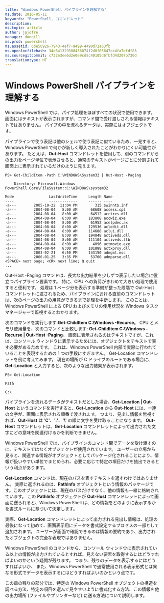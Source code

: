 ```yaml
---
title: "Windows PowerShell パイプラインを理解する"
ms.date: 2016-05-11
keywords: "PowerShell, コマンドレット"
description: 
ms.topic: article
author: jpjofre
manager: dongill
ms.prod: powershell
ms.assetid: 6be50926-7943-4ef7-9499-4490d72a63fb
ms.openlocfilehash: 34e641329388436074f2d0f05647ec4fa7efdf83
ms.sourcegitcommit: c732e3ee6d2e0e9cd8c40105d6fbfd4d207b730d
translationtype: HT
---
```

# <a name="understanding-the-windows-powershell-pipeline"></a>Windows PowerShell パイプラインを理解する
Windows PowerShell では、パイプ処理をほぼすべての状況で使用できます。 画面にはテキストが表示されますが、コマンド間で受け渡しされる情報はテキストではありません。 パイプの中を流れるデータは、実際にはオブジェクトです。

パイプラインで使う表記は他のシェルで使う表記に似ているため、一見すると、Windows PowerShell で何かが新しく導入されたことがわかりにくい可能性があります。 たとえば、**Out-Host** コマンドレットを使用して、別のコマンドからの出力をページ単位で表示させると、通常のテキストがページごとに分割されて画面上に表示されているだけのように見えます。

```
PS> Get-ChildItem -Path C:\WINDOWS\System32 | Out-Host -Paging

    Directory: Microsoft.Windows PowerShell.Core\FileSystem::C:\WINDOWS\system32

Mode                LastWriteTime     Length Name
----                -------------     ------ ----
-a---        2005-10-22  11:04 PM        315 $winnt$.inf
-a---        2004-08-04   8:00 AM      68608 access.cpl
-a---        2004-08-04   8:00 AM      64512 acctres.dll
-a---        2004-08-04   8:00 AM     183808 accwiz.exe
-a---        2004-08-04   8:00 AM      61952 acelpdec.ax
-a---        2004-08-04   8:00 AM     129536 acledit.dll
-a---        2004-08-04   8:00 AM     114688 aclui.dll
-a---        2004-08-04   8:00 AM     194048 activeds.dll
-a---        2004-08-04   8:00 AM     111104 activeds.tlb
-a---        2004-08-04   8:00 AM       4096 actmovie.exe
-a---        2004-08-04   8:00 AM     101888 actxprxy.dll
-a---        2003-02-21   6:50 PM     143150 admgmt.msc
-a---        2006-01-25   3:35 PM      53760 admparse.dll
<SPACE> next page; <CR> next line; Q quit
...
```

Out-Host -Paging コマンドは、長大な出力結果を少しずつ表示したい場合に役立つパイプライン要素です。 特に、CPU への負荷がきわめて大きい処理で使用すると便利です。 処理は 1 ページ分を表示する準備が整った段階で Out-Host コマンドレットに渡されるため、パイプラインにおける直前のコマンドレットは、次のページの出力の用意ができるまで処理を中断します。 このことは、Windows PowerShell による CPU およびメモリの使用状況を Windows タスク マネージャーで監視するとわかります。

次のコマンドを実行します:**Get-ChildItem C:\\Windows -Recurse**。 CPU とメモリ使用量を、次のコマンドと比較します: **Get-ChildItem C:\\Windows -Recurse | Out-Host -Paging**。 画面に表示されるのはテキストですが、これは、コンソール ウィンドウに表示するためには、オブジェクトをテキストで表す必要があるためです。 これは、Windows PowerShell 内部で実際に行われていることを表現するための 1 つの手段にすぎません。 Get-Location コマンドレットを例に考えてみます。 現在の場所が C ドライブのルートである場合に、**Get-Location** と入力すると、次のような出力結果が表示されます。

```
PS> Get-Location

Path
----
C:\
```

パイプラインを流れるデータがテキストだとした場合、**Get-Location | Out-Host** というコマンドを実行すると、**Get-Location** から **Out-Host** には、一連の文字が、画面に表示される順番で渡されます。 つまり、見出し情報を無視すれば、**Out-Host** は '**C'**、'**:'**、'**\\'** の順に文字を受け取ることになります。 **Out-Host** コマンドレットは、**Get-Location** コマンドレットによって出力された文字にどの意味を関連付けるかを判断できません。

Windows PowerShell では、パイプラインのコマンド間でデータを受け渡すのに、テキストではなくオブジェクトが使用されています。 ユーザーの立場から見ると、関連する情報がオブジェクトとしてパッケージ化されることにより、情報が扱いやすい単位でまとめられ、必要に応じて特定の項目だけを抽出できるという利点があります。

**Get-Location** コマンドは、現在のパスを表すテキストを返すわけではありません。 実際に返されるのは、**PathInfo** オブジェクトという情報のパッケージです。このオブジェクトには、現在のパスだけでなく、他の情報も一緒に格納されています。 この **PathInfo** オブジェクトが **Out-Host** コマンドレットによって画面に送られると、Windows PowerShell は、どの情報をどのように表示するかを書式ルールに基づいて決定します。

実際、**Get-Location** コマンドレットによって出力される見出し情報は、処理の最後になって初めて、画面表示用にデータを書式設定するプロセスの一部として追加されます。 ユーザーが画面で確認できるのは情報の要約であり、出力されたオブジェクトの完全な表現ではありません。

Windows PowerShell のコマンドから、コンソール ウィンドウに表示されている以上の情報が出力されているとすれば、見えない要素を取得するにはどうすればよいのかという疑問が残ります。 つまり、残りのデータを表示するにはどうすればよいか、 また、Windows PowerShell で通常使用される表示形式とは異なる形式でデータを表示するにはどうすればよいのかという点です。

この章の残りの部分では、特定の Windows PowerShell オブジェクトの構造を調べる方法、特定の項目を選んで見やすいように書式化する方法、この情報を他の出力場所 (ファイルやプリンターなど) に送る方法について説明します。

